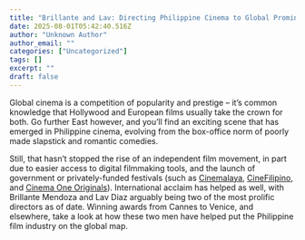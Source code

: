 ```yaml
---
title: "Brillante and Lav: Directing Philippine Cinema to Global Prominence"
date: 2025-08-01T05:42:40.516Z
author: "Unknown Author"
author_email: ""
categories: ["Uncategorized"]
tags: []
excerpt: ""
draft: false
---
```


Global cinema is a competition of popularity and prestige – it’s common knowledge that Hollywood and European films usually take the crown for both. Go further East however, and you’ll find an exciting scene that has emerged in Philippine cinema, evolving from the box-office norm of poorly made slapstick and romantic comedies.

Still, that hasn’t stopped the rise of an independent film movement, in part due to easier access to digital filmmaking tools, and the launch of government or privately-funded festivals (such as [Cinemalaya](http://www.cinemalaya.org/), [CineFilipino](http://cinefilipino.com/), and [Cinema One Originals](https://www.facebook.com/CinemaOneOriginals/)). International acclaim has helped as well, with Brillante Mendoza and Lav Diaz arguably being two of the most prolific directors as of date. Winning awards from Cannes to Venice, and elsewhere, take a look at how these two men have helped put the Philippine film industry on the global map.
